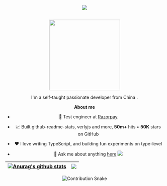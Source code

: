 <div align="center">
<!--
<h1 align="center">Hi 👋, I'm AntherWorld</h1>
<!-- 打字机效果的欢迎文字 -->
<p align="center">
  <img src="https://readme-typing-svg.demolab.com/?lines=Hi+!+I+am+AntherWorld+and+welcome+to+my+profile+!;+I'm+a+AntherWorld+from+China+.;&center=true&width=1000&height=100&size=32&font=Righteous"/>
</p>

 <!-- for beauty 留个空行好看点 -->
  <div>&nbsp;</div>
  <!-- knock code pictures 敲代码的图片 -->
  <picture>
    <source media="(prefers-color-scheme: dark)" srcset="https://cdn.jsdelivr.net/gh/sun0225SUN/sun0225SUN/assets/images/coding.gif" />
    <source media="(prefers-color-scheme: light)" srcset="https://cdn.jsdelivr.net/gh/sun0225SUN/sun0225SUN/assets/images/developer.svg" height="225px" />
    <img src="https://cdn.jsdelivr.net/gh/sun0225SUN/sun0225SUN/assets/images/coding.gif" />
  </picture>

I'm a self-taught passionate  developer from China .

**About me**

- 💼 Test engineer at [Razorpay](https://github.com/AntherWorld)

- 📈 Built github-readme-stats, verlyjs and more, **50m+** hits • **50K** stars on GitHub

- ❤️ I love writing TypeScript, and building fun experiments on type-level

- 💬 Ask me about anything [here](https://github.com/AntherWorld/AntherWorld/issues)
![](asset/up_img.jpg)



| <a href="https://github.com/AntherWorld/github-readme-stats"><img align="center" src="https://github-readme-stats.vercel.app/api?username=AntherWorld&show_icons=true&include_all_commits=true&theme=buefy&hide_border=true" alt="Anurag's github stats" /></a> | <a href="https://github.com/AntherWorld/github-readme-stats"><img align="center" src="https://github-readme-stats.vercel.app/api/top-langs/?username=AntherWorld&layout=compact&theme=buefy&hide_border=true" /></a> |
| ------------- | ------------- |
<!--根据贡献图制作的贪吃蛇-->
<picture>
  <source media="(prefers-color-scheme: dark)" srcset="https://raw.githubusercontent.com/AntherWorld/AntherWorld/assert/profile-snake-contrib/github-contribution-grid-snake-dark.svg">
  <source media="(prefers-color-scheme: light)" srcset="https://raw.githubusercontent.com/AntherWorld/assert/profile-snake-contrib/github-contribution-grid-snake.svg" >
  <img alt="Contribution Snake" src="https://raw.githubusercontent.com/AntherWorld/AntherWorld/assert/profile-snake-contrib/github-contribution-grid-snake-dark.svg">
</picture>

</div>
